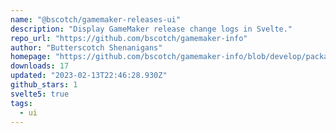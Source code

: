```yaml
---
name: "@bscotch/gamemaker-releases-ui"
description: "Display GameMaker release change logs in Svelte."
repo_url: "https://github.com/bscotch/gamemaker-info"
author: "Butterscotch Shenanigans"
homepage: "https://github.com/bscotch/gamemaker-info/blob/develop/packages/releases-ui/README.md"
downloads: 17
updated: "2023-02-13T22:46:28.930Z"
github_stars: 1
svelte5: true
tags: 
  - ui
---
```

